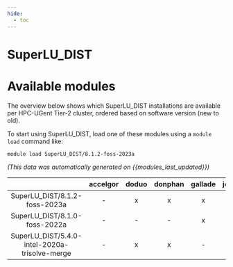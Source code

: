 ```yaml
---
hide:
  - toc
---
```


SuperLU_DIST
============

# Available modules


The overview below shows which SuperLU_DIST installations are available per HPC-UGent Tier-2 cluster, ordered based on software version (new to old).

To start using SuperLU_DIST, load one of these modules using a `module load` command like:

```shell
module load SuperLU_DIST/8.1.2-foss-2023a
```

*(This data was automatically generated on {{modules_last_updated}})*  

| |accelgor|doduo|donphan|gallade|joltik|shinx|skitty|
| :---: | :---: | :---: | :---: | :---: | :---: | :---: | :---: |
|SuperLU_DIST/8.1.2-foss-2023a|-|x|x|x|-|x|x|
|SuperLU_DIST/8.1.0-foss-2022a|-|-|-|x|-|-|-|
|SuperLU_DIST/5.4.0-intel-2020a-trisolve-merge|-|x|x|-|-|-|-|
